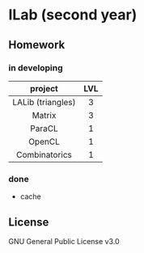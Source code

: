 # ILab (second year)

## Homework

### in developing
|      project      | LVL |
|:-----------------:|:---:|
| LALib (triangles) |  3  |
| Matrix            |  3  |
| ParaCL            |  1  |
| OpenCL            |  1  |
| Combinatorics     |  1  |
  
### done

* cache

## License
GNU General Public License v3.0